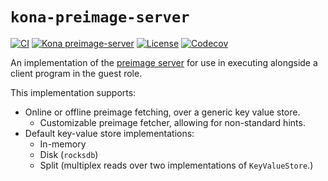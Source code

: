 # `kona-preimage-server`

<a href="https://github.com/op-rs/kona/actions/workflows/rust_ci.yaml"><img src="https://github.com/op-rs/kona/actions/workflows/rust_ci.yaml/badge.svg?label=ci" alt="CI"></a>
<a href="https://crates.io/crates/kona-preimage-server"><img src="https://img.shields.io/crates/v/kona-preimage-server.svg?label=kona-preimage-server&labelColor=2a2f35" alt="Kona preimage-server"></a>
<a href="https://github.com/op-rs/kona/blob/main/LICENSE.md"><img src="https://img.shields.io/badge/License-MIT-d1d1f6.svg?label=license&labelColor=2a2f35" alt="License"></a>
<a href="https://img.shields.io/codecov/c/github/op-rs/kona"><img src="https://img.shields.io/codecov/c/github/op-rs/kona" alt="Codecov"></a>

An implementation of the [preimage server](https://specs.optimism.io/fault-proof/index.html#pre-image-oracle) for use
in executing alongside a client program in the guest role.

This implementation supports:
* Online or offline preimage fetching, over a generic key value store.
    * Customizable preimage fetcher, allowing for non-standard hints.
* Default key-value store implementations:
    * In-memory
    * Disk (`rocksdb`)
    * Split (multiplex reads over two implementations of `KeyValueStore`.)
